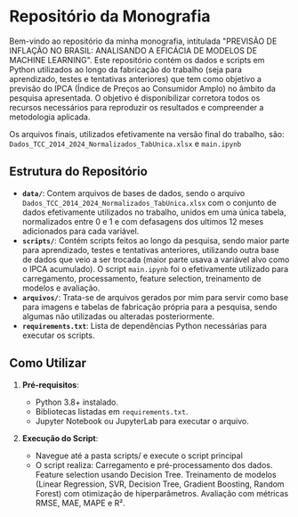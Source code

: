 # Repositório da Monografia

Bem-vindo ao repositório da minha monografia, intitulada "PREVISÃO DE INFLAÇÃO NO BRASIL: ANALISANDO A EFICÁCIA DE MODELOS DE MACHINE LEARNING". Este repositório contém os dados e scripts em Python utilizados ao longo da fabricação do trabalho (seja para aprendizado, testes e tentativas anteriores) que tem como objetivo a previsão do IPCA (Índice de Preços ao Consumidor Amplo) no âmbito da pesquisa apresentada. O objetivo é disponibilizar corretora todos os recursos necessários para reproduzir os resultados e compreender a metodologia aplicada.

Os arquivos finais, utilizados efetivamente na versão final do trabalho, são: `Dados_TCC_2014_2024_Normalizados_TabUnica.xlsx` e `main.ipynb`

## Estrutura do Repositório

- **`data/`**: Contem arquivos de bases de dados, sendo o arquivo `Dados_TCC_2014_2024_Normalizados_TabUnica.xlsx` com o conjunto de dados efetivamente utilizados no trabalho, unidos em uma única tabela, normalizados entre 0 e 1 e com defasagens dos ultimos 12 meses adicionados para cada variável.
- **`scripts/`**: Contém scripts feitos ao longo da pesquisa, sendo maior parte para aprendizado, testes e tentativas anteriores, utilizando outra base de dados que veio a ser trocada (maior parte usava a variável alvo como o IPCA acumulado). O script `main.ipynb` foi o efetivamente utilizado para carregamento, processamento, feature selection, treinamento de modelos e avaliação.
- **`arquivos/`**: Trata-se de arquivos gerados por mim para servir como base para imagens e tabelas de fabricação própria para a pesquisa, sendo algumas não utilizadas ou alteradas posteriormente.
- **`requirements.txt`**: Lista de dependências Python necessárias para executar os scripts.

## Como Utilizar

1. **Pré-requisitos**:
   - Python 3.8+ instalado.
   - Bibliotecas listadas em `requirements.txt`.
   - Jupyter Notebook ou JupyterLab para executar o arquivo.

2. **Execução do Script**:
   - Navegue até a pasta scripts/ e execute o script principal
   - O script realiza:
      Carregamento e pré-processamento dos dados.
      Feature selection usando Decision Tree.
      Treinamento de modelos (Linear Regression, SVR, Decision Tree, Gradient Boosting, Random Forest) com otimização de hiperparâmetros.
      Avaliação com métricas RMSE, MAE, MAPE e R².    
